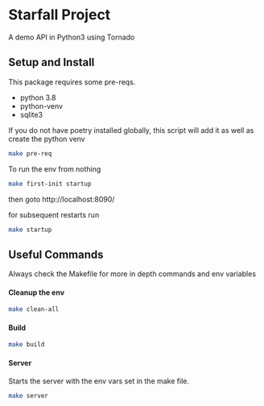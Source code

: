 # Starfall Project

A demo API in Python3 using Tornado

## Setup and Install

This package requires some pre-reqs.
* python 3.8
* python-venv
* sqlite3

If you do not have poetry installed globally, this script will add it as well as create the python venv
```bash
make pre-req
```

To run the env from nothing
```bash
make first-init startup
```
then goto http://localhost:8090/

for subsequent restarts run
```bash
make startup
```

## Useful Commands

Always check the Makefile for more in depth commands and env variables

#### Cleanup the env
```bash
make clean-all
```

#### Build
```bash
make build
```

#### Server
Starts the server with the env vars set in the make file.
```bash
make server
```